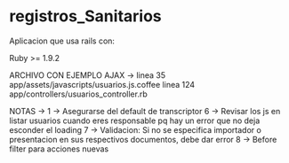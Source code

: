 registros_Sanitarios
====================
Aplicacion que usa rails con:

Ruby >= 1.9.2


ARCHIVO CON EJEMPLO AJAX -> 
linea 35 app/assets/javascripts/usuarios.js.coffee
linea 124 app/controllers/usuarios_controller.rb

NOTAS ->
1 -> Asegurarse del default de transcriptor
6 -> Revisar los js en listar usuarios cuando eres responsable pq hay un error que no deja esconder el loading
7 -> Validacion: Si no se especifica importador o presentacion en sus respectivos documentos, debe dar error
8 -> Before filter para acciones nuevas
